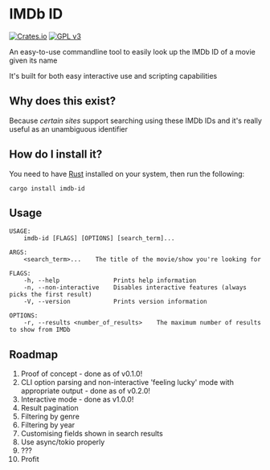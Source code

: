 # IMDb ID

[![Crates.io](https://img.shields.io/crates/v/imdb-id.svg)](https://crates.io/crates/imdb-id)
[![GPL v3](https://img.shields.io/badge/license-GPL-blue)](./LICENCE)

An easy-to-use commandline tool to easily look up the IMDb ID of a movie given its name

It's built for both easy interactive use and scripting capabilities

## Why does this exist?

Because *certain sites* support searching using these IMDb IDs and it's really useful as an unambiguous identifier

## How do I install it?

You need to have [Rust](https://www.rust-lang.org/) installed on your system, then run the following:

```shell
cargo install imdb-id
```

## Usage

```
USAGE:
    imdb-id [FLAGS] [OPTIONS] [search_term]...

ARGS:
    <search_term>...    The title of the movie/show you're looking for

FLAGS:
    -h, --help               Prints help information
    -n, --non-interactive    Disables interactive features (always picks the first result)
    -V, --version            Prints version information

OPTIONS:
    -r, --results <number_of_results>    The maximum number of results to show from IMDb
```

## Roadmap

1. Proof of concept - done as of v0.1.0!
2. CLI option parsing and non-interactive 'feeling lucky' mode with appropriate output - done as of v0.2.0!
3. Interactive mode - done as v1.0.0!
4. Result pagination
5. Filtering by genre
6. Filtering by year
7. Customising fields shown in search results
8. Use async/tokio properly
9. ???
10. Profit
